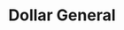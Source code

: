 ---
title: "Dollar General"
url: /terre-haute/dollar-general-north-25th-street/
shop: variety store
---